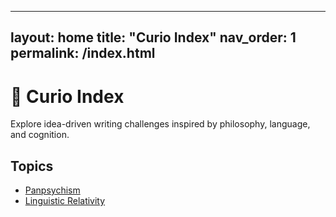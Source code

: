 
---
layout: home
title: "Curio Index"
nav_order: 1
permalink: /index.html
---

# 🧭 Curio Index

Explore idea-driven writing challenges inspired by philosophy, language, and cognition.

## Topics

- [Panpsychism](panpsychism)
- [Linguistic Relativity](sapir-whorf)

